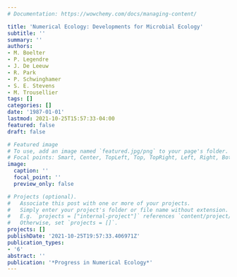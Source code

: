 ```yaml
---
# Documentation: https://wowchemy.com/docs/managing-content/

title: 'Numerical Ecology: Developments for Microbial Ecology'
subtitle: ''
summary: ''
authors:
- M. Boelter
- P. Legendre
- J. De Leeuw
- R. Park
- P. Schwinghamer
- S. E. Stevens
- M. Trousellier
tags: []
categories: []
date: '1987-01-01'
lastmod: 2021-10-25T15:57:33-04:00
featured: false
draft: false

# Featured image
# To use, add an image named `featured.jpg/png` to your page's folder.
# Focal points: Smart, Center, TopLeft, Top, TopRight, Left, Right, BottomLeft, Bottom, BottomRight.
image:
  caption: ''
  focal_point: ''
  preview_only: false

# Projects (optional).
#   Associate this post with one or more of your projects.
#   Simply enter your project's folder or file name without extension.
#   E.g. `projects = ["internal-project"]` references `content/project/deep-learning/index.md`.
#   Otherwise, set `projects = []`.
projects: []
publishDate: '2021-10-25T19:57:33.406971Z'
publication_types:
- '6'
abstract: ''
publication: '*Progress in Numerical Ecology*'
---
```

